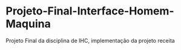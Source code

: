 # Projeto-Final-Interface-Homem-Maquina
 Projeto Final da disciplina de IHC, implementação da projeto receita
